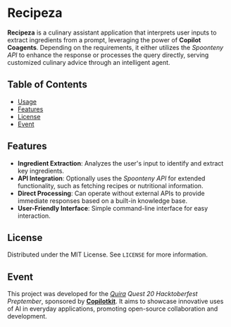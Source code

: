 # **Recipeza**

**Recipeza** is a culinary assistant application that interprets user inputs to extract ingredients from a prompt, leveraging the power of **Copilot Coagents**. Depending on the requirements, it either utilizes the _Spoonteny API_ to enhance the response or processes the query directly, serving customized culinary advice through an intelligent agent.

## **Table of Contents**

- [Usage](#usage)
- [Features](#features)
- [License](#license)
- [Event](#event)

## **Features**

- **Ingredient Extraction**: Analyzes the user's input to identify and extract key ingredients.
- **API Integration**: Optionally uses the _Spoonteny API_ for extended functionality, such as fetching recipes or nutritional information.
- **Direct Processing**: Can operate without external APIs to provide immediate responses based on a built-in knowledge base.
- **User-Friendly Interface**: Simple command-line interface for easy interaction.

## **License**

Distributed under the MIT License. See `LICENSE` for more information.

## **Event**

This project was developed for the _[Quira](https://quira.sh/?utm_source=susheel) Quest 20 Hacktoberfest Preptember_, sponsored by **[Copilotkit](https://www.copilotkit.ai/)**. It aims to showcase innovative uses of AI in everyday applications, promoting open-source collaboration and development.
